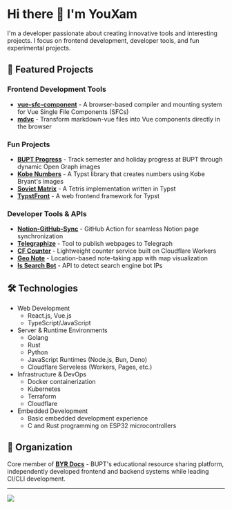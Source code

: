# Hi there 👋 I'm YouXam

I'm a developer passionate about creating innovative tools and interesting projects. I focus on frontend development, developer tools, and fun experimental projects.

## 🚀 Featured Projects

### Frontend Development Tools
- **[vue-sfc-component](https://github.com/YouXam/vue-sfc-component)** - A browser-based compiler and mounting system for Vue Single File Components (SFCs)
- **[mdvc](https://github.com/YouXam/mdvc)** - Transform markdown-vue files into Vue components directly in the browser

### Fun Projects
- **[BUPT Progress](https://github.com/YouXam/progress-open-graph)** - Track semester and holiday progress at BUPT through dynamic Open Graph images
- **[Kobe Numbers](https://github.com/YouXam/kobe_numbers)** - A Typst library that creates numbers using Kobe Bryant's images
- **[Soviet Matrix](https://github.com/YouXam/soviet-matrix)** - A Tetris implementation written in Typst
- **[TypstFront](https://github.com/YouXam/TypstFront)** - A web frontend framework for Typst

### Developer Tools & APIs
- **[Notion-GitHub-Sync](https://github.com/YouXam/Notion-GitHub-Sync)** - GitHub Action for seamless Notion page synchronization
- **[Telegraphize](https://github.com/YouXam/Telegraphize)** - Tool to publish webpages to Telegraph
- **[CF Counter](https://github.com/YouXam/cf-counter)** - Lightweight counter service built on Cloudflare Workers
- **[Geo Note](https://github.com/YouXam/geo-note)** - Location-based note-taking app with map visualization
- **[Is Search Bot](https://github.com/YouXam/is-search-bot)** - API to detect search engine bot IPs

## 🛠️ Technologies
- Web Development
  - React.js, Vue.js
  - TypeScript/JavaScript
- Server & Runtime Environments
  - Golang
  - Rust
  - Python
  - JavaScript Runtimes (Node.js, Bun, Deno)
  - Cloudflare Serveless (Workers, Pages, etc.)
- Infrastructure & DevOps
  - Docker containerization
  - Kubernetes
  - Terraform
  - Cloudflare
- Embedded Development
  - Basic embedded development experience
  - C and Rust programming on ESP32 microcontrollers

##  🏢 Organization

Core member of **[BYR Docs](https://github.com/byrdocs)** - BUPT's educational resource sharing platform, independently developed frontend and backend systems while leading CI/CLI development.

---
![](https://github-readme-stats-lac-nu-20.vercel.app/api/wakatime?username=youxam&layout=compact&langs_count=20&custom_title=YouXam%20WakaTime%20Stats)
